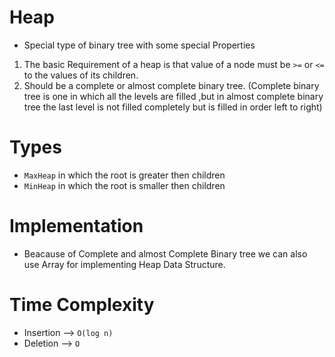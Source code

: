 # Heap

- Special type of binary tree with some special Properties

1. The basic Requirement of a heap is that value of a node must be `>=` or `<=` to the values of its children.
2. Should be a complete or almost complete binary tree.
   (Complete binary tree is one in which all the levels are filled ,but in almost complete binary tree the last level is not filled completely but is filled in order left to right)

# Types

- `MaxHeap` in which the root is greater then children
- `MinHeap` in which the root is smaller then children

# Implementation

- Beacause of Complete and almost Complete Binary tree we can also use Array for implementing Heap Data Structure.

# Time Complexity
- Insertion -->  `O(log n)`
- Deletion  --> `O`
